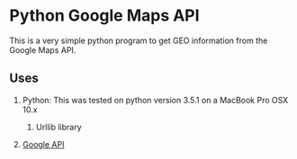# Python Google Maps API

This is a very simple python program to get GEO information from the Google Maps API.

## Uses

1. Python: This was tested on python version 3.5.1 on a MacBook Pro OSX 10.x
    
    1. Urllib library

3. [Google API](https://developers.google.com/maps/)